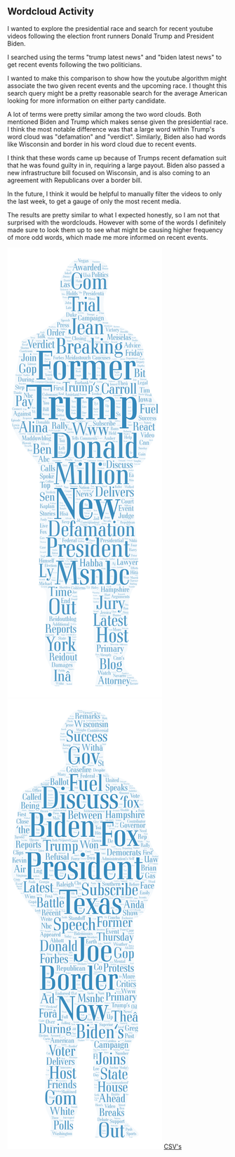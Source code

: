 ## Wordcloud Activity

I wanted to explore the presidential race and search for recent youtube videos following the election front runners Donald Trump and President Biden.

I searched using the terms "trump latest news" and "biden latest news" to get recent events following the two politicians.

I wanted to make this comparison to show how the youtube algorithm might associate the two given recent events and the upcoming race. I thought this search query might be a pretty reasonable search for the average American looking for more information on either party candidate.

A lot of terms were pretty similar among the two word clouds. Both mentioned Biden and Trump which makes sense given the presidential race. I think the most notable difference was that a large word within Trump's word cloud was "defamation" and "verdict". Similarly, Biden also had words like Wisconsin and border in his word cloud due to recent events.

I think that these words came up because of Trumps recent defamation suit that he was found guilty in in, requiring a large payout. Biden also passed a new infrastructure bill focused on Wisconsin, and is also coming to an agreement with Republicans over a border bill.

In the future, I think it would be helpful to manually filter the videos to only the last week, to get a gauge of only the most recent media.

The results are pretty similar to what I expected honestly, so I am not that surprised with the wordclouds. However with some of the words I definitely made sure to look them up to see what might be causing higher frequency of more odd words, which made me more informed on recent events.


<img src='/img/trump.png'>
<img src='/img/biden.png'>
<a href='https://github.com/noah-rarick/wordcloud/tree/main/assets'>CSV's</a>